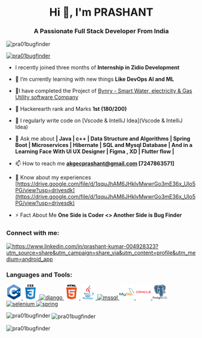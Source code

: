 <h1 align="center">Hi 👋, I'm PRASHANT</h1>
<h3 align="center">A Passionate Full Stack Developer From India</h3>

<p align="left"> <img src="https://komarev.com/ghpvc/?username=pra01bugfinder&label=Profile%20views&color=0e75b6&style=flat" alt="pra01bugfinder" /> </p>

<p align="left"> <a href="https://github.com/ryo-ma/github-profile-trophy"><img src="https://github-profile-trophy.vercel.app/?username=pra01bugfinder" alt="pra01bugfinder" /></a> </p>

- I recently joined three months of **Internship in Zidio Development**

- 🌱 I’m currently learning with new things **Like DevOps AI and ML**

- 👯I have completed the Project of [Bynry - Smart Water, electricity & Gas Utility software Company](github.com/Pra01BugFinder/Gas-Utility-Customer-Service-Portal-)

- 🤝 Hackerearth rank and Marks **1st (180/200)**

- 📝 I regularly write code on [Vscode & IntelliJ Idea](Vscode & IntelliJ Idea)

- 💬 Ask me about **| Java | c++ | Data Structure and Algorithms | Spring Boot | Microservices | Hibernate | SQL and Mysql Database | And in a Learning Face With UI UX Designer | Figma , XD | Flutter flow |**

- 📫 How to reach me **akgecprashant@gmail.com [7247863571]**

- 📄 Know about my experiences [https://drive.google.com/file/d/1qquJhAM6JHklvMwwrGo3mE36x_Ulo5PG/view?usp=drivesdk](https://drive.google.com/file/d/1qquJhAM6JHklvMwwrGo3mE36x_Ulo5PG/view?usp=drivesdk)

- ⚡ Fact About Me **One Side is Coder <> Another Side is Bug Finder**

<h3 align="left">Connect with me:</h3>
<p align="left">
<a href="https://linkedin.com/in/https://www.linkedin.com/in/prashant-kumar-004928323?utm_source=share&utm_campaign=share_via&utm_content=profile&utm_medium=android_app" target="blank"><img align="center" src="https://raw.githubusercontent.com/rahuldkjain/github-profile-readme-generator/master/src/images/icons/Social/linked-in-alt.svg" alt="https://www.linkedin.com/in/prashant-kumar-004928323?utm_source=share&utm_campaign=share_via&utm_content=profile&utm_medium=android_app" height="30" width="40" /></a>
</p>

<h3 align="left">Languages and Tools:</h3>
<p align="left"> <a href="https://www.w3schools.com/cpp/" target="_blank" rel="noreferrer"> <img src="https://raw.githubusercontent.com/devicons/devicon/master/icons/cplusplus/cplusplus-original.svg" alt="cplusplus" width="40" height="40"/> </a> <a href="https://www.w3schools.com/css/" target="_blank" rel="noreferrer"> <img src="https://raw.githubusercontent.com/devicons/devicon/master/icons/css3/css3-original-wordmark.svg" alt="css3" width="40" height="40"/> </a> <a href="https://www.djangoproject.com/" target="_blank" rel="noreferrer"> <img src="https://cdn.worldvectorlogo.com/logos/django.svg" alt="django" width="40" height="40"/> </a> <a href="https://www.w3.org/html/" target="_blank" rel="noreferrer"> <img src="https://raw.githubusercontent.com/devicons/devicon/master/icons/html5/html5-original-wordmark.svg" alt="html5" width="40" height="40"/> </a> <a href="https://www.java.com" target="_blank" rel="noreferrer"> <img src="https://raw.githubusercontent.com/devicons/devicon/master/icons/java/java-original.svg" alt="java" width="40" height="40"/> </a> <a href="https://www.microsoft.com/en-us/sql-server" target="_blank" rel="noreferrer"> <img src="https://www.svgrepo.com/show/303229/microsoft-sql-server-logo.svg" alt="mssql" width="40" height="40"/> </a> <a href="https://www.mysql.com/" target="_blank" rel="noreferrer"> <img src="https://raw.githubusercontent.com/devicons/devicon/master/icons/mysql/mysql-original-wordmark.svg" alt="mysql" width="40" height="40"/> </a> <a href="https://www.oracle.com/" target="_blank" rel="noreferrer"> <img src="https://raw.githubusercontent.com/devicons/devicon/master/icons/oracle/oracle-original.svg" alt="oracle" width="40" height="40"/> </a> <a href="https://www.postgresql.org" target="_blank" rel="noreferrer"> <img src="https://raw.githubusercontent.com/devicons/devicon/master/icons/postgresql/postgresql-original-wordmark.svg" alt="postgresql" width="40" height="40"/> </a> <a href="https://www.selenium.dev" target="_blank" rel="noreferrer"> <img src="https://raw.githubusercontent.com/detain/svg-logos/780f25886640cef088af994181646db2f6b1a3f8/svg/selenium-logo.svg" alt="selenium" width="40" height="40"/> </a> <a href="https://spring.io/" target="_blank" rel="noreferrer"> <img src="https://www.vectorlogo.zone/logos/springio/springio-icon.svg" alt="spring" width="40" height="40"/> </a> </p>

<p><img align="left" src="https://github-readme-stats.vercel.app/api/top-langs?username=pra01bugfinder&show_icons=true&locale=en&layout=compact" alt="pra01bugfinder" /></p>

<p>&nbsp;<img align="center" src="https://github-readme-stats.vercel.app/api?username=pra01bugfinder&show_icons=true&locale=en" alt="pra01bugfinder" /></p>

<p><img align="center" src="https://github-readme-streak-stats.herokuapp.com/?user=pra01bugfinder&" alt="pra01bugfinder" /></p>
